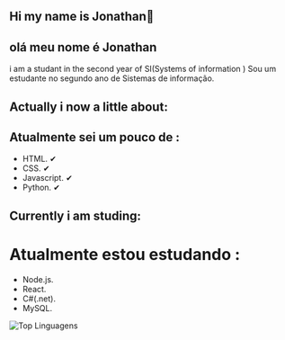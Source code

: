 ## Hi my name is Jonathan👋
## olá meu nome é Jonathan
i am a studant in the second year of SI(Systems of information )
Sou um estudante no segundo ano de Sistemas de informação.
## Actually i now a little about:
## Atualmente sei um pouco de : 
- HTML. ✔
- CSS. ✔
- Javascript. ✔
- Python. ✔
## Currently i am studing:
# Atualmente estou estudando :
- Node.js. 
- React. 
- C#(.net).
- MySQL. 

 ![Top Linguagens](https://github-readme-stats.vercel.app/api/top-langs/?username=jon7346&repo=jon7346&layout=pizza)
 


<!--
**jon7346/jon7346** is a ✨ _special_ ✨ repository because its `README.md` (this file) appears on your GitHub profile.

Here are some ideas to get you started:

- 🔭 I’m currently working on ...
- 🌱 I’m currently learning ...
- 👯 I’m looking to collaborate on ...
- 🤔 I’m looking for help with ...
- 💬 Ask me about ...
- 📫 How to reach me: ...
- 😄 Pronouns: ...
- ⚡ Fun fact: ...
-->
